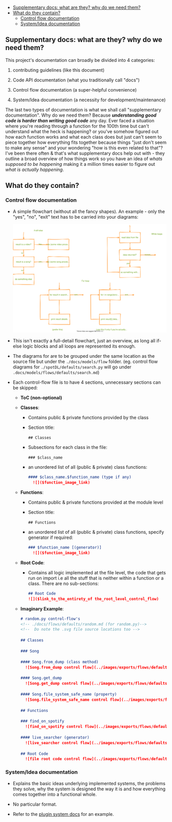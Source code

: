 <!-- mdformat-toc start --slug=github --maxlevel=6 --minlevel=1 -->

- [Supplementary docs: what are they? why do we need them?](#supplementary-docs-what-are-they-why-do-we-need-them)
- [What do they contain?](#what-do-they-contain)
  - [Control flow documentation](#control-flow-documentation)
  - [System/Idea documentation](#systemidea-documentation)

<!-- mdformat-toc end -->

## Supplementary docs: what are they? why do we need them?<a name="supplementary-docs-what-are-they-why-do-we-need-them"></a>

This project's documentation can broadly be divided into 4 categories:

1. contributing guidelines (like this document)

2. Code API documentation (what you traditionally call "docs")

3. Control flow documentation (a super-helpful convenience)

4. System/Idea documentation (a necessity for development/maintenance)

The last two types of documentation is what we shall call "supplementary documentation".
Why do we need them? Because ***understanding good code is harder than writing good
code*** any day. Ever faced a situation where you're reading through a function for the
100th time but can't understand what the heck is happening? or you've somehow figured out
how each function works and what each class does but just can't seem to piece together how
everything fits together because things "just don't seem to make any sense" and your
wondering "how is this even related to that"? I've been there often & that's what
supplementary docs help out with - they outline a broad overview of how things work so you
have an idea of *whats supposed to be happening* making it a million times easier to
figure out *what is actually happening*.

## What do they contain?<a name="what-do-they-contain"></a>

### Control flow documentation<a name="control-flow-documentation"></a>

- A simple flowchart (without all the fancy shapes). An example - only the "yes", "no",
  "exit" text has to be carried into your diagrams:

  ![simple flowchart examples](../images/exports/docs/supplementary-docs/supplementary-docs.svg)

- This isn't exactly a full-detail flowchart, just an overview, as long all if-else logic
  blocks and all loops are represented its enough.

- The diagrams for are to be grouped under the same location as the source file but under
  the `./docs/models/flow` folder. (eg. control flow diagrams for
  `./spotDL/defaults/search.py` will go under `.docs/models/flows/defaults/search.md`)

- Each control-flow file is to have 4 sections, unnecessary sections can be skipped:

  - __ToC (non-optional)__

  - __Classes__:

    - Contains public & private functions provided by the class

    - Section title:

      `## Classes`

    - Subsections for each class in the file:

      `### $class_name`

    - an unordered list of all (public & private) class functions:

      ```markdown
      #### $class_name.$function_name (type if any)
        ![]($function_image_link)
      ```

  - __Functions__:

    - Contains public & private functions provided at the module level

    - Section title:

      `## Functions`

    - an unordered list of all (public & private) class functions, specify generator if
      required:

      ```markdown
      ### $function_name [(generator)]
        ![]($function_image_link)
      ```

  - __Root Code__:

    - Contains all logic implemented at the file level, the code that gets run on import
      i.e all the stuff that is neither within a function or a class. There are no
      sub-sections:

      ```markdown
      ## Root Code
      ![]($link_to_the_entirety_of the_root_level_control_flow)
      ```

  - __Imaginary Example__:

    ```markdown
    # random.py control-flow's
    <!-- ./docs/flows/defaults/random.md (for random.py)-->
    <!--  Do note the .svg file source locations too -->

    ## Classes

    ### Song

    #### Song.from_dump (class method)
      ![Song.from_dump control flow](../images/exports/flows/defaults/random/song/from_dump.svg)

    #### Song.get_dump
      ![Song.get_dump control flow](../images/exports/flows/defaults/random/song/get_dump.svg)

    #### Song.file_system_safe_name (property)
      ![Song.file_system_safe_name control flow](../images/exports/flows/defaults/random/song/file_system_safe_name.svg)

    ## Functions

    ### find_on_spotify
      ![find_on_spotify control flow](../images/exports/flows/defaults/random/find_on_spotify.svg)

    #### live_searcher (generator)
      ![live_searcher control flow](../images/exports/flows/defaults/random/live_searcher.svg)

    ## Root Code
      ![file root code control flow](../images/exports/flows/defaults/random/root_code.svg)
    ```

### System/Idea documentation<a name="systemidea-documentation"></a>

- Explains the basic ideas underlying implemented systems, the problems they solve, why
  the system is designed the way it is and how everything comes together into a functional
  whole.

- No particular format.

- Refer to the [plugin system docs](../models/.idea/plugin-system.md) for an example.
